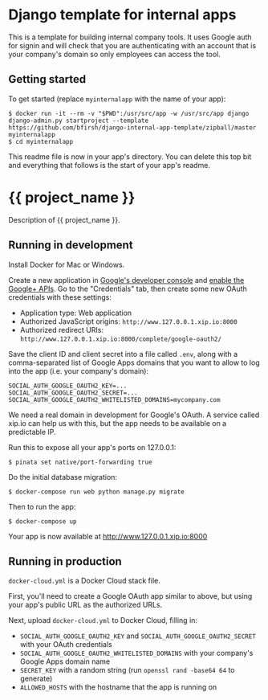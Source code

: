 # Django template for internal apps

This is a template for building internal company tools. It uses Google auth for signin and will check that you are authenticating with an account that is your company's domain so only employees can access the tool.

## Getting started

To get started (replace `myinternalapp` with the name of your app):

    $ docker run -it --rm -v "$PWD":/usr/src/app -w /usr/src/app django django-admin.py startproject --template https://github.com/bfirsh/django-internal-app-template/zipball/master myinternalapp
    $ cd myinternalapp

This readme file is now in your app's directory. You can delete this top bit and everything that follows is the start of your app's readme.


# {{ project_name }}

Description of {{ project_name }}.

## Running in development

Install Docker for Mac or Windows.

Create a new application in [Google's developer console](https://console.developers.google.com) and [enable the Google+ APIs](https://console.developers.google.com/apis/api/plus/overview). Go to the "Credentials" tab, then create some new OAuth credentials with these settings:

 * Application type: Web application
 * Authorized JavaScript origins: `http://www.127.0.0.1.xip.io:8000`
 * Authorized redirect URIs: `http://www.127.0.0.1.xip.io:8000/complete/google-oauth2/`

Save the client ID and client secret into a file called `.env`, along with a comma-separated list of Google Apps domains that you want to allow to log into the app (i.e. your company's domain):

```
SOCIAL_AUTH_GOOGLE_OAUTH2_KEY=...
SOCIAL_AUTH_GOOGLE_OAUTH2_SECRET=...
SOCIAL_AUTH_GOOGLE_OAUTH2_WHITELISTED_DOMAINS=mycompany.com
```

We need a real domain in development for Google's OAuth. A service called xip.io can help us with this, but the app needs to be available on a predictable IP.

Run this to expose all your app's ports on 127.0.0.1:

    $ pinata set native/port-forwarding true

Do the initial database migration:

    $ docker-compose run web python manage.py migrate

Then to run the app:

    $ docker-compose up

Your app is now available at http://www.127.0.0.1.xip.io:8000

## Running in production

`docker-cloud.yml` is a Docker Cloud stack file.

First, you'll need to create a Google OAuth app similar to above, but using your app's public URL as the authorized URLs.

Next, upload `docker-cloud.yml` to Docker Cloud, filling in:

 - `SOCIAL_AUTH_GOOGLE_OAUTH2_KEY` and `SOCIAL_AUTH_GOOGLE_OAUTH2_SECRET` with your OAuth credentials
 - `SOCIAL_AUTH_GOOGLE_OAUTH2_WHITELISTED_DOMAINS` with your company's Google Apps domain name
 - `SECRET_KEY` with a random string (run `openssl rand -base64 64` to generate)
 - `ALLOWED_HOSTS` with the hostname that the app is running on
